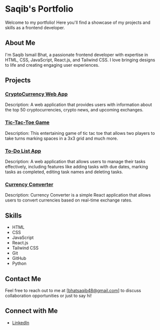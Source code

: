 # Saqib's Portfolio

Welcome to my portfolio! Here you'll find a showcase of my projects and skills as a frontend developer.

## About Me

I'm Saqib Ismail Bhat, a passionate frontend developer with expertise in HTML, CSS, JavaScript, React.js, and Tailwind CSS. I love bringing designs to life and creating engaging user experiences.

## Projects

### [CryptoCurrency Web App](https://cryptocurrencyinfo-bysaqib.netlify.app)

Description: A web application 
            that provides users with information about the top 50 cryptocurrencies, crypto news, and upcoming exchanges.


### [Tic-Tac-Toe Game](https://tictactoe-bysaqib.netlify.app/)

Description: This entertaining game of tic tac toe that allows two players to take turns marking spaces in a 3x3 grid and much more.


### [To-Do List App](https://todolist-bysaqib.netlify.app/)

Description: A web application that allows users to manage their tasks effectively, including features like adding tasks with due dates, marking tasks as completed, editing task names and deleting tasks.

### [Currency Converter](https://currencyconverter-bysaqib.netlify.app/)

Description: Currency Converter is a simple React application that allows users to convert currencies based on real-time exchange rates.

## Skills

- HTML
- CSS
- JavaScript
- React.js
- Tailwind CSS
- Git
- GitHub
- Python

## Contact Me

Feel free to reach out to me at [bhatsaqib48@gmail.com] to discuss collaboration opportunities or just to say hi!

## Connect with Me

- [LinkedIn](https://www.linkedin.com/in/saqib-ismail-bhat-00942b254/)
